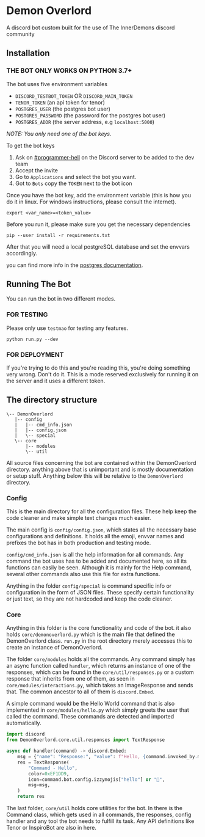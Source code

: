 # Demon Overlord

A discord bot custom built for the use of The InnerDemons discord community

## Installation

### THE BOT ONLY WORKS ON PYTHON 3.7+

The bot uses five environment variables

- `DISCORD_TESTBOT_TOKEN` OR `DISCORD_MAIN_TOKEN`
- `TENOR_TOKEN` (an api token for tenor)
- `POSTGRES_USER` (the postgres bot user)
- `POSTGRES_PASSWORD` (the password for the postgres bot user)
- `POSTGRES_ADDR` (the server address, e.g `localhost:5000`)

*NOTE: You only need one of the bot keys.*

To get the bot keys

1. Ask on [#programmer-hell](https://discordapp.com/channels/658407338822336554/684088661884928040) on the Discord server to be added to the dev team
2. Accept the invite
3. Go to `Applications` and select the bot you want.
4. Got to `Bots` copy the `TOKEN` next to the bot icon

Once you have the bot key, add the environment variable (this is how you do it in linux. For windows instructions, please consult the internet).

`export <var_name>=<token_value>`

Before you run it, please make sure you get the necessary dependencies

`pip --user install -r requirements.txt`

After that you will need a local postgreSQL database and set the envvars accordingly.

you can find more info in the [postgres documentation](https://www.postgresql.org/docs/9.3/tutorial-start.html).

## Running The Bot

You can run the bot in two different modes.

### FOR TESTING

Please only use `testmao` for testing any features.

`python run.py --dev`

### FOR DEPLOYMENT

If you're trying to do this and you're reading this, you're doing something very wrong. Don't do it. This is a mode reserved exclusively for running it on the server and it uses a different token.

## The directory structure

```none
\-- DemonOverlord
   |-- config
   |   |-- cmd_info.json
   |   |-- config.json
   |   \-- special
   \-- core
       |-- modules
       \-- util
```

All source files concerning the bot are contained within the DemonOverlord directory. anything above that is unimportant and is mostly documentation or setup stuff. Anything below this will be relative to the `DemonOverlord` directory.

### Config

This is the main directory for all the configuration files. These help keep the code cleaner and make simple text changes much easier.

The main config is `config/config.json`, which states all the necessary base configurations and definitions. It holds all the emoji, envvar names and prefixes the bot has in both production and testing mode.

`config/cmd_info.json` is all the help information for all commands. Any command the bot uses has to be added and documented here, so all its functions can easily be seen. Although it is mainly for the Help command, several other commands also use this file for extra functions.

Anything in the folder `config/special` is command specific info or configuration in the form of JSON files. These specify certain functionality or just text, so they are not hardcoded and keep the code cleaner.

### Core

Anything in this folder is the core functionality and code of the bot. it also holds `core/demonoverlord.py` which is the main file that defined the DemonOverlord class. `run.py` in the root directory merely accesses this to create an instance of DemonOverlord.

The folder `core/modules` holds all the commands. Any command simply has an async function called `handler`, which returns an instance of one of the responses, which can be found in the `core/util/responses.py` or a custom response that inherits from one of them, as seen in `core/modules/interactions.py`, which takes an ImageResponse and sends that. The common ancestor to all of them is `discord.Embed`.  

A simple command would be the Hello World command that is also implemented in `core/modules/hello.py` which simply greets the user that called the command. These commands are detected and imported automatically.

```python
import discord
from DemonOverlord.core.util.responses import TextResponse

async def handler(command) -> discord.Embed:
    msg = {"name": "Response:", "value": f"Hello, {command.invoked_by.mention}"}
    res = TextResponse(
        "Command - Hello",
        color=0xEF1DD9,
        icon=command.bot.config.izzymojis["hello"] or "🌺",
        msg=msg,
    )
    return res
```

The last folder, `core/util` holds core utilities for the bot. In there is the Command class, which gets used in all commands, the responses, config handler and any tool the bot needs to fulfill its task. Any API definitions like Tenor or InspiroBot are also in here.
